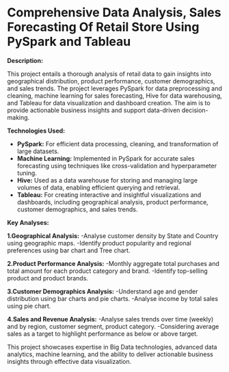 # Comprehensive Data Analysis, Sales Forecasting Of Retail Store Using PySpark and Tableau

**Description:**

This project entails a thorough analysis of retail data to gain insights into geographical distribution, product performance, customer demographics, and sales trends. The project leverages PySpark for data preprocessing and cleaning, machine learning for sales forecasting, Hive for data warehousing, and Tableau for data visualization and dashboard creation. The aim is to provide actionable business insights and support data-driven decision-making.

**Technologies Used:**

- **PySpark:** For efficient data processing, cleaning, and transformation of large datasets.
- **Machine Learning:** Implemented in PySpark for accurate sales forecasting using techniques like cross-validation and hyperparameter tuning.
- **Hive:** Used as a data warehouse for storing and managing large volumes of data, enabling efficient querying and retrieval.
- **Tableau:** For creating interactive and insightful visualizations and dashboards, including geographical analysis, product performance, customer demographics, and sales trends.

**Key Analyses:**

**1.Geographical Analysis:**
   -Analyse customer density by State and Country using geographic maps.
   -Identify product popularity and regional preferences using bar chart and Tree chart.

**2.Product Performance Analysis:**
   -Monthly aggregate total purchases and total amount for each product category and brand.
   -Identify top-selling product and product brands.

**3.Customer Demographics Analysis:**
   -Understand age and gender distribution using bar charts and pie charts.
   -Analyse income by total sales using pie chart.

**4.Sales and Revenue Analysis:**
   -Analyse sales trends over time (weekly) and by region, customer segment, product category.
   -Considering average sales as a target to highlight performance as below or above target.

This project showcases expertise in Big Data technologies, advanced data analytics, machine learning, and the ability to deliver actionable business insights through effective data visualization.
